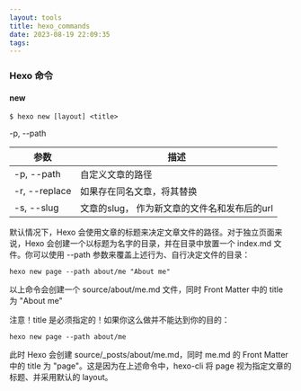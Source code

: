 ```yaml
---
layout: tools
title: hexo_commands
date: 2023-08-19 22:09:35
tags:
---
```

### Hexo 命令

#### new
```
$ hexo new [layout] <title>
```
-p, --path

| 参数  |  描述 |
|---|---|
| -p, --path  | 自定义文章的路径  |
| -r, --replace  | 如果存在同名文章，将其替换  |
| -s, --slug  | 文章的slug， 作为新文章的文件名和发布后的url  |

默认情况下，Hexo 会使用文章的标题来决定文章文件的路径。对于独立页面来说，Hexo 会创建一个以标题为名字的目录，并在目录中放置一个 index.md 文件。你可以使用 --path 参数来覆盖上述行为、自行决定文件的目录：

```
hexo new page --path about/me "About me"
```
以上命令会创建一个 source/about/me.md 文件，同时 Front Matter 中的 title 为 "About me"

注意！title 是必须指定的！如果你这么做并不能达到你的目的：

```
hexo new page --path about/me
```
此时 Hexo 会创建 source/_posts/about/me.md，同时 me.md 的 Front Matter 中的 title 为 "page"。这是因为在上述命令中，hexo-cli 将 page 视为指定文章的标题、并采用默认的 layout。